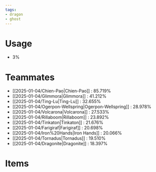 ```yaml
---
tags:
- dragon
- ghost
---
```

# Usage
- 3%
# Teammates
- [[2025-01-04/Chien-Pao|Chien-Pao]] : 85.719%
- [[2025-01-04/Glimmora|Glimmora]] : 41.212%
- [[2025-01-04/Ting-Lu|Ting-Lu]] : 32.655%
- [[2025-01-04/Ogerpon-Wellspring|Ogerpon-Wellspring]] : 28.978%
- [[2025-01-04/Volcarona|Volcarona]] : 27.533%
- [[2025-01-04/Rillaboom|Rillaboom]] : 23.892%
- [[2025-01-04/Tinkaton|Tinkaton]] : 21.676%
- [[2025-01-04/Farigiraf|Farigiraf]] : 20.698%
- [[2025-01-04/Iron%20Hands|Iron Hands]] : 20.066%
- [[2025-01-04/Tornadus|Tornadus]] : 19.510%
- [[2025-01-04/Dragonite|Dragonite]] : 18.397%
# Items